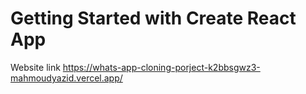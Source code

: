 # Getting Started with Create React App
Website link https://whats-app-cloning-porject-k2bbsgwz3-mahmoudyazid.vercel.app/


